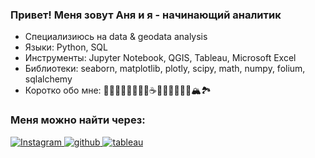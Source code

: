### Привет! Меня зовут Аня и я - начинающий аналитик

- Специализиюсь на data & geodata analysis
- Языки: Python, SQL
- Инструменты: Jupyter Notebook, QGIS, Tableau, Microsoft Excel
- Библиотеки: seaborn, matplotlib, plotly, scipy, math, numpy, folium, sqlalchemy
- Коротко обо мне: 🐢🦮🌱🪷🌙🥗🍕🍣☕️🤸🏽‍♀️🧘🏽‍♀️🏔️🏞️

### Меня можно найти через:
<a href="https://www.instagram.com/ania_ivy/">
  <img src="https://img.shields.io/badge/Instagram-black?style=for-the-badge&logo=instagram&logoColor=white" alt="Instagram"/>
</a>
<a href="https://www.instagram.com/ania_ivy/">
  <img src="https://img.shields.io/badge/GitHub-black?style=for-the-badge&logo=github&logoColor=white" alt="github"/>
</a>
<a href="https://public.tableau.com/app/profile/ania.prokosheva">
  <img src="https://img.shields.io/badge/Tableau-black?style=for-the-badge&logo=Tableau&logoColor=white" alt="tableau"/>
</a>
